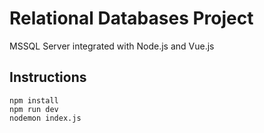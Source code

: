 # Relational Databases Project

MSSQL Server integrated with Node.js and Vue.js

## Instructions
```
npm install
npm run dev
nodemon index.js
```
